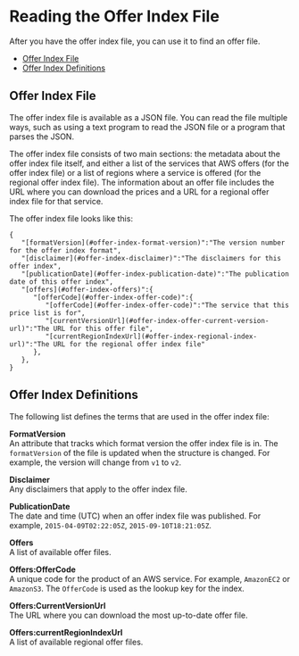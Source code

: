 # Reading the Offer Index File<a name="reading-the-offer-index"></a>

After you have the offer index file, you can use it to find an offer file\.


+ [Offer Index File](#offer-index-example)
+ [Offer Index Definitions](#offer-index-termdef)

## Offer Index File<a name="offer-index-example"></a>

The offer index file is available as a JSON file\. You can read the file multiple ways, such as using a text program to read the JSON file or a program that parses the JSON\.

The offer index file consists of two main sections: the metadata about the offer index file itself, and either a list of the services that AWS offers \(for the offer index file\) or a list of regions where a service is offered \(for the regional offer index file\)\. The information about an offer file includes the URL where you can download the prices and a URL for a regional offer index file for that service\.

The offer index file looks like this:

```
{
   "[formatVersion](#offer-index-format-version)":"The version number for the offer index format",
   "[disclaimer](#offer-index-disclaimer)":"The disclaimers for this offer index",
   "[publicationDate](#offer-index-publication-date)":"The publication date of this offer index",
   "[offers](#offer-index-offers)":{
      "[offerCode](#offer-index-offer-code)":{
         "[offerCode](#offer-index-offer-code)":"The service that this price list is for",
         "[currentVersionUrl](#offer-index-offer-current-version-url)":"The URL for this offer file",
         "[currentRegionIndexUrl](#offer-index-regional-index-url)":"The URL for the regional offer index file"
      },
   },
}
```

## Offer Index Definitions<a name="offer-index-termdef"></a>

The following list defines the terms that are used in the offer index file:

**FormatVersion**  
An attribute that tracks which format version the offer index file is in\. The `formatVersion` of the file is updated when the structure is changed\. For example, the version will change from `v1` to `v2`\. 

**Disclaimer**  
Any disclaimers that apply to the offer index file\.

**PublicationDate**  
The date and time \(UTC\) when an offer index file was published\. For example, `2015-04-09T02:22:05Z`, `2015-09-10T18:21:05Z`\.

**Offers**  
A list of available offer files\.

**Offers:OfferCode**  
A unique code for the product of an AWS service\. For example, `AmazonEC2` or `AmazonS3`\. The `OfferCode` is used as the lookup key for the index\.

**Offers:CurrentVersionUrl**  
The URL where you can download the most up\-to\-date offer file\.

**Offers:currentRegionIndexUrl**  
A list of available regional offer files\.